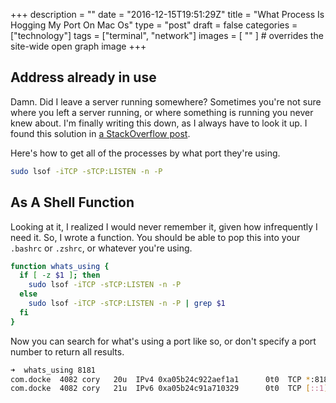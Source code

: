 +++
description = ""
date = "2016-12-15T19:51:29Z"
title = "What Process Is Hogging My Port On Mac Os"
type = "post"
draft = false
categories = ["technology"]
tags = ["terminal", "network"]
images = [ "" ] # overrides the site-wide open graph image
+++

## Address already in use

Damn. Did I leave a server running somewhere? Sometimes you're not sure where you left a server running, or where something is running you never knew about. I'm finally writing this down, as I always have to look it up. I found this solution in [a StackOverflow post](http://stackoverflow.com/a/30029855/250934).

Here's how to get all of the processes by what port they're using.

```bash
sudo lsof -iTCP -sTCP:LISTEN -n -P
```

## As A Shell Function
Looking at it, I realized I would never remember it, given how infrequently I need it. So, I wrote a function. You should be able to pop this into your `.bashrc` or `.zshrc`, or whatever you're using.


```bash
function whats_using {
  if [ -z $1 ]; then
    sudo lsof -iTCP -sTCP:LISTEN -n -P
  else
    sudo lsof -iTCP -sTCP:LISTEN -n -P | grep $1
  fi
}
```


Now you can search for what's using a port like so, or don't specify a port number to return all results.

```bash
➜  whats_using 8181
com.docke  4082 cory   20u  IPv4 0xa05b24c922aef1a1      0t0  TCP *:8181 (LISTEN)
com.docke  4082 cory   21u  IPv6 0xa05b24c91a710329      0t0  TCP [::1]:8181 (LISTEN)
```
